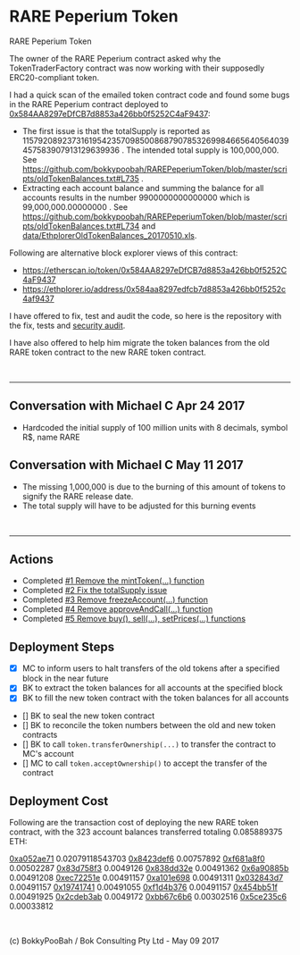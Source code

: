 # RARE Peperium Token
RARE Peperium Token

The owner of the RARE Peperium contract asked why the TokenTraderFactory contract was now working with their supposedly ERC20-compliant token.

I had a quick scan of the emailed token contract code and found some bugs in the RARE Peperium contract deployed to [0x584AA8297eDfCB7d8853a426bb0f5252C4aF9437](https://etherscan.io/address/0x584AA8297eDfCB7d8853a426bb0f5252C4aF9437):

* The first issue is that the totalSupply is reported as 115792089237316195423570985008687907853269984665640564039457583907913129639936 . The intended  total supply is 100,000,000. See https://github.com/bokkypoobah/RAREPeperiumToken/blob/master/scripts/oldTokenBalances.txt#L735 .
* Extracting each account balance and summing the balance for all accounts results in the number 9900000000000000 which is 99,000,000.00000000 . See https://github.com/bokkypoobah/RAREPeperiumToken/blob/master/scripts/oldTokenBalances.txt#L734 and [data/EthplorerOldTokenBalances_20170510.xls](data/EthplorerOldTokenBalances_20170510.xls).

Following are alternative block explorer views of this contract:

* https://etherscan.io/token/0x584AA8297eDfCB7d8853a426bb0f5252C4aF9437
* https://ethplorer.io/address/0x584aa8297edfcb7d8853a426bb0f5252c4af9437

I have offered to fix, test and audit the code, so here is the repository with the fix, tests and [security audit](SecurityAudit.md).

I have also offered to help him migrate the token balances from the old RARE token contract to the new RARE token contract. 

<br />

<hr />

## Conversation with Michael C Apr 24 2017

* Hardcoded the initial supply of 100 million units with 8 decimals, symbol R$, name RARE

## Conversation with Michael C May 11 2017

* The missing 1,000,000 is due to the burning of this amount of tokens to signify the RARE release date.
* The total supply will have to be adjusted for this burning events

<br />

<hr />

## Actions

* Completed [#1 Remove the mintToken(...) function](https://github.com/bokkypoobah/RAREPeperiumToken/issues/1)
* Completed [#2 Fix the totalSupply issue](https://github.com/bokkypoobah/RAREPeperiumToken/issues/2)
* Completed [#3 Remove freezeAccount(...) function](https://github.com/bokkypoobah/RAREPeperiumToken/issues/3)
* Completed [#4 Remove approveAndCall(...) function](https://github.com/bokkypoobah/RAREPeperiumToken/issues/4)
* Completed [#5 Remove buy(), sell(...), setPrices(...) functions](https://github.com/bokkypoobah/RAREPeperiumToken/issues/5)

## Deployment Steps

* [x] MC to inform users to halt transfers of the old tokens after a specified block in the near future
* [x] BK to extract the token balances for all accounts at the specified block
* [x] BK to fill the new token contract with the token balances for all accounts
* [] BK to seal the new token contract
* [] BK to reconcile the token numbers between the old and new token contracts
* [] BK to call `token.transferOwnership(...)` to transfer the contract to MC's account
* [] MC to call `token.acceptOwnership()` to accept the transfer of the contract

## Deployment Cost

Following are the transaction cost of deploying the new RARE token contract, with the 323 account balances transferred totaling 0.085889375 ETH:

[0xa052ae71](https://etherscan.io/tx/0xa052ae713568895795d4ce4f0184135e2315ebfb0ddd0f98f9ef4a10f4ddaa1e) 0.02079118543703
[0x8423def6](https://etherscan.io/tx/0x8423def6ac9e422dbd8fc3454b5a03c87d8ade40ef2c94a39f91b5538a30e437) 0.00757892
[0xf681a8f0](https://etherscan.io/tx/0xf681a8f0fb5d281a622189a814fd5742341dc734eb2a3367c7cadaf93396bebb) 0.00502287
[0x83d758f3](https://etherscan.io/tx/0x83d758f343271010d5b7a61ed261b3c6b9a3d9d1c7384d28d60005ceb3d7ef52) 0.0049126
[0x838dd32e](https://etherscan.io/tx/0x838dd32e0ecfc2bcf752bd81b9a5c2bf30772eaf46e8df6b4dae0eedadbb133b) 0.00491362
[0x6a90885b](https://etherscan.io/tx/0x6a90885bd390e60cc79d49062e0b34dd7b4f491d8912c2d7bfad8c403f7db664) 0.00491208
[0xec72251e](https://etherscan.io/tx/0xec72251ede76e871ec9f89e1b4b82bd8451858987ed6006fe55d1e19557399cc) 0.00491157
[0xa101e698](https://etherscan.io/tx/0xa101e698afbf065a283adb679be162c9067e68030ea8e95e74872faae8be55b3) 0.00491311
[0x032843d7](https://etherscan.io/tx/0x032843d73f7ddf9e8389b79b3e79e5c10495dc82b0d4d35969ba88296df81f43) 0.00491157
[0x19741741](https://etherscan.io/tx/0x19741741b78c140f1363d4012b7e4f11c083cf3a58a006073baec925636bad33) 0.00491055
[0xf1d4b376](https://etherscan.io/tx/0xf1d4b376164a1dc2d9be00c28d4323a645a54aa59cf1d2ee8b50cb4349f4f9a9) 0.00491157
[0x454bb51f](https://etherscan.io/tx/0x454bb51f91943d473fb3870f95de7583475a5f3e490e12d42bae8151402252c6) 0.00491925
[0x2cdeb3ab](https://etherscan.io/tx/0x2cdeb3abf9d7fa1d177e676afeeba25fc01aa028816ed5f4492140023f20617c) 0.0049172
[0xbb67c6b6](https://etherscan.io/tx/0xbb67c6b6b727163eb31fc8ccc41d3b701b27a9ea38a6ec16fc964bd1a2e7d11f) 0.00302516
[0x5ce235c6](https://etherscan.io/tx/0x5ce235c608945b141d3f3c012ddc84f63d4e641ffbc53fc6243429c43d4dc85f) 0.00033812

























<br />

(c) BokkyPooBah / Bok Consulting Pty Ltd - May 09 2017